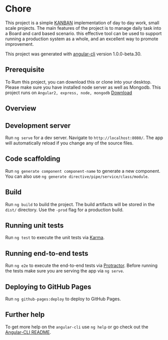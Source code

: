 # Chore

This project is a simple [KANBAN](https://en.wikipedia.org/wiki/Kanban) implementation of day to day work, small scale projects. The main features of the project is to manage daily task into a Board and card based scenario. this effective tool can be used to support running a production system as a whole, and an excellent way to promote improvement.

This project was generated with [angular-cli](https://github.com/angular/angular-cli) version 1.0.0-beta.30.


## Prerequisite
To Rum this project, you can download this or clone into your desktop. Please make sure you have installed node server as well as Mongodb. This project runs on `Angular2, express, node, mongodb`
[Download](https://github.com/shyamalm88/Chore.git)


## Overview


## Development server
Run `ng serve` for a dev server. Navigate to `http://localhost:8080/`. The app will automatically reload if you change any of the source files.

## Code scaffolding

Run `ng generate component component-name` to generate a new component. You can also use `ng generate directive/pipe/service/class/module`.

## Build

Run `ng build` to build the project. The build artifacts will be stored in the `dist/` directory. Use the `-prod` flag for a production build.

## Running unit tests

Run `ng test` to execute the unit tests via [Karma](https://karma-runner.github.io).

## Running end-to-end tests

Run `ng e2e` to execute the end-to-end tests via [Protractor](http://www.protractortest.org/).
Before running the tests make sure you are serving the app via `ng serve`.

## Deploying to GitHub Pages

Run `ng github-pages:deploy` to deploy to GitHub Pages.

## Further help

To get more help on the `angular-cli` use `ng help` or go check out the [Angular-CLI README](https://github.com/angular/angular-cli/blob/master/README.md).
